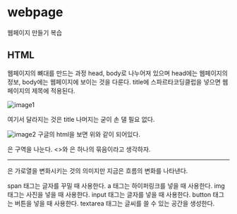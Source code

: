 # webpage
웹페이지 만들기 복습

## HTML
웹페이지의 뼈대를 만드는 과정
head, body로 나누어져 있으며 head에는 웹페이지의 정보, body에는 웹페이지에 보이는 것을 다룬다.
title에 스파르타코딩클럽을 넣으면 웹페이지의 제목에 적용된다.

![image1](https://user-images.githubusercontent.com/123911778/265559844-caae1254-5e69-4aa4-835b-d56101d907ea.PNG)

<!DOCTYPE html>
<html lang="en">
<head>
<meta charset="UTF-8">
<meta name="viewport" content="width=device-width, initial-scale=1.0">
<title>스파르타코딩클럽 | HTML 기초</title>
</head>

여기서 달라지는 것은 title
나머지는 굳이 손 댈 필요 없다.

![image2](https://user-images.githubusercontent.com/123911778/265560620-b643450f-3f58-4d86-9409-9554bdf73647.PNG)
구글의 html을 보면 위와 같이 되어있다.

<div> </div>은 구역을 나눈다. <>와 </>은 하나의 묶음이라고 생각하자.
<hr>은 가로열을 변화시키는 것의 의미지만 지금은 흐름의 변화를 나타낸다.

span 태그는 글자를 꾸밀 때 사용한다.
a 태그는 하이퍼링크를 넣을 때 사용한다.
img 태그는 사진을 넣을 때 사용한다.
input 태그는 글자를 넣을 때 사용한다.
button 태그는 버튼을 넣을 때 사용한다.
textarea 태그는 글씨를 쓸 수 있는 공간을 생성한다.



